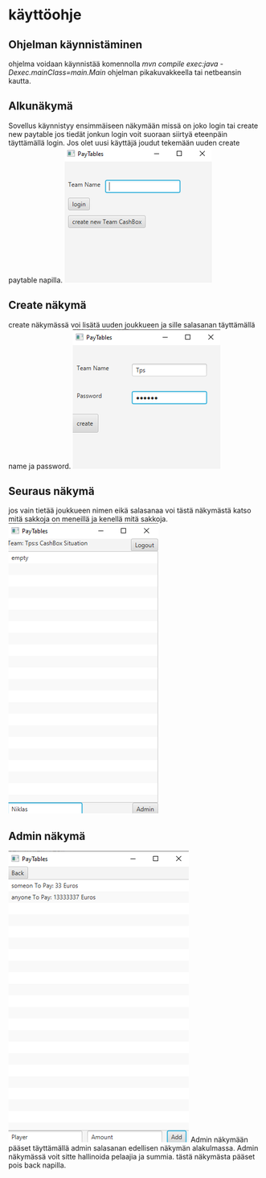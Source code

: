 # käyttöohje

## Ohjelman käynnistäminen
ohjelma voidaan käynnistää komennolla 
*mvn compile exec:java -Dexec.mainClass=main.Main*
ohjelman pikakuvakkeella 
tai netbeansin kautta.

## Alkunäkymä
Sovellus käynnistyy ensimmäiseen näkymään missä on joko login tai create new paytable
jos tiedät jonkun login voit suoraan siirtyä eteenpäin täyttämällä login.
Jos olet uusi käyttäjä joudut tekemään uuden create paytable napilla.
![Luonnos](Kuvat/firstpage.png)


## Create näkymä

create näkymässä voi lisätä uuden joukkueen ja sille salasanan täyttämällä 
name ja password.
![Luonnos](Kuvat/createpage.png)


## Seuraus näkymä

jos vain tietää joukkueen nimen eikä salasanaa voi tästä näkymästä katso mitä 
sakkoja on meneillä ja kenellä mitä sakkoja.
![Luonnos](Kuvat/notadminpage.png)

## Admin näkymä

![Luonnos](Kuvat/adminpage.png)
Admin näkymään pääset täyttämällä admin salasanan edellisen näkymän alakulmassa.
Admin näkymässä voit sitte hallinoida pelaajia ja summia.
tästä näkymästa pääset pois back napilla. 




